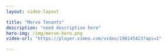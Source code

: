 ```yaml
---
layout: video-layout

title: "Mervo Tenants"
description: "need description here"
hero-img: /img/mervo-hero.png
video-url: "https://player.vimeo.com/video/198145423?api=1"

---
```




